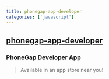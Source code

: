 ```yaml
---
title: phonegap-app-developer
categories: ['javascript']
---
```

## [phonegap-app-developer](https://github.com/phonegap/phonegap-app-developer)

### PhoneGap Developer App


> Available in an app store near you!

